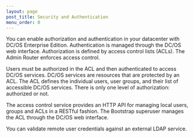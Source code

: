 ```yaml
---
layout: page
post_title: Security and Authentication
menu_order: 0
---
```



You can enable authorization and authentication in your datacenter with DC/OS Enterprise Edition. Authentication is managed through the DC/OS web interface. Authorization is defined by access control lists (ACLs). The Admin Router enforces access control.

Users must be authorized in the ACL and then authenticated to access DC/OS services. DC/OS services are resources that are protected by an ACL. The ACL defines the individual users, user groups, and their list of accessible DC/OS services. There is only one level of authorization: authorized or not.

The access control service provides an HTTP API for managing local users, groups and ACLs in a RESTful fashion. The Bootstrap superuser manages the ACL through the DC/OS web interface.

You can validate remote user credentials against an external LDAP service.